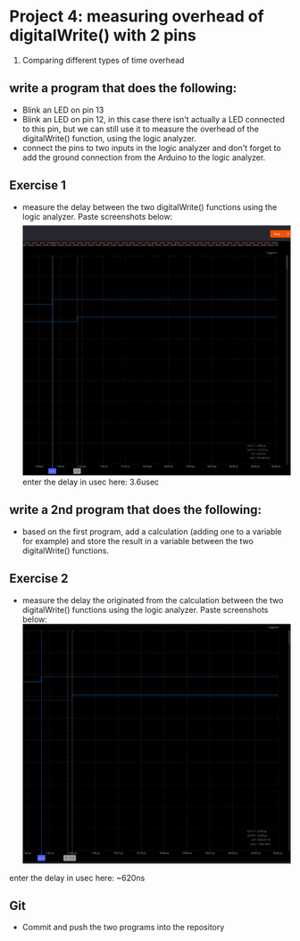 # Project 4: measuring overhead of digitalWrite() with 2 pins

1. Comparing different types of time overhead

## write a program that does the following:
- Blink an LED on pin 13
- Blink an LED on pin 12, in this case there isn't actually a LED connected to this pin, but we can still use it to measure the overhead of the digitalWrite() function, using the logic analyzer.
- connect the pins to two inputs in the logic analyzer and don't forget to add the ground connection from the Arduino to the logic analyzer.

## Exercise 1
- measure the delay between the two digitalWrite() functions using the logic analyzer.
Paste screenshots below:
![alt text](image.png)
enter the delay in usec here:  3.6usec

## write a 2nd program that does the following:
- based on the first program, add a calculation (adding one to a variable for example) and store the result in a variable between the two digitalWrite() functions.



## Exercise 2
- measure the delay the originated from the calculation between the two digitalWrite() functions using the logic analyzer.
Paste screenshots below:
![alt text](image-1.png)

enter the delay in usec here:  ~620ns
## Git
 - Commit and push the two programs into the repository

